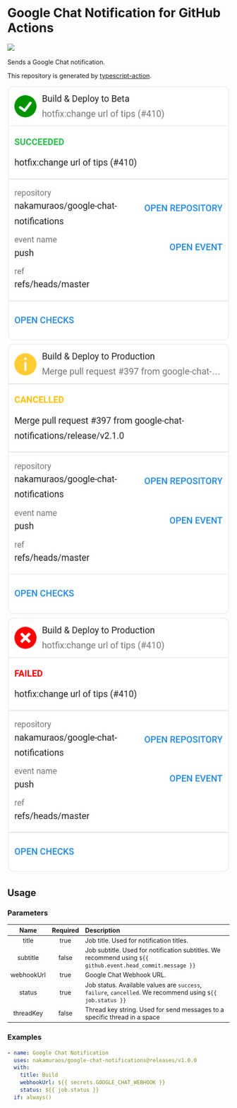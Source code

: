 # Google Chat Notification for GitHub Actions
![](https://github.com/nakamuraos/google-chat-notification/workflows/Build/badge.svg)

Sends a Google Chat notification.

This repository is generated by [typescript-action](https://github.com/actions/typescript-action).

![Success](images/success.png "Success")
![Cancelled](images/cancelled.png "Cancelled")
![Failure](images/failure.png "Failure")

## Usage
### Parameters
|Name|Required|Description|
|:---:|:---:|:---|
|title|true|Job title. Used for notification titles.|
|subtitle|false|Job subtitle. Used for notification subtitles. We recommend using `${{ github.event.head_commit.message }}`|
|webhookUrl|true|Google Chat Webhook URL.|
|status|true|Job status. Available values are `success`, `failure`, `cancelled`. We recommend using `${{ job.status }}`|
|threadKey|false|Thread key string. Used for send messages to a specific thread in a space|

### Examples
```yaml
- name: Google Chat Notification
  uses: nakamuraos/google-chat-notifications@releases/v1.0.0
  with:
    title: Build
    webhookUrl: ${{ secrets.GOOGLE_CHAT_WEBHOOK }}
    status: ${{ job.status }}
  if: always()
```
